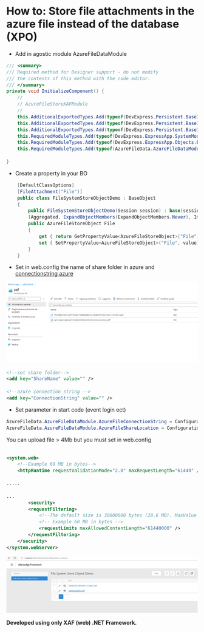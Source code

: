 # How to: Store file attachments in the azure file instead of the database (XPO)

- Add in agostic module AzureFileDataModule

```csharp
/// <summary> 
/// Required method for Designer support - do not modify 
/// the contents of this method with the code editor.
/// </summary>
private void InitializeComponent() {
    // 
    // AzureFileStoreXAFModule
    // 
    this.AdditionalExportedTypes.Add(typeof(DevExpress.Persistent.BaseImpl.BaseObject));
    this.AdditionalExportedTypes.Add(typeof(DevExpress.Persistent.BaseImpl.FileData));
    this.AdditionalExportedTypes.Add(typeof(DevExpress.Persistent.BaseImpl.FileAttachmentBase));
    this.RequiredModuleTypes.Add(typeof(DevExpress.ExpressApp.SystemModule.SystemModule));
    this.RequiredModuleTypes.Add(typeof(DevExpress.ExpressApp.Objects.BusinessClassLibraryCustomizationModule));
    this.RequiredModuleTypes.Add(typeof(AzureFileData.AzureFileDataModule));

}
```



- Create a property in your BO

```csharp
    [DefaultClassOptions]
    [FileAttachment("File")]
    public class FileSystemStoreObjectDemo : BaseObject
    {
        public FileSystemStoreObjectDemo(Session session) : base(session) { }
        [Aggregated, ExpandObjectMembers(ExpandObjectMembers.Never), ImmediatePostData]
        public AzureFileStoreObject File
        {
            get { return GetPropertyValue<AzureFileStoreObject>("File"); }
            set { SetPropertyValue<AzureFileStoreObject>("File", value); }
        }
    }
```


- Set in web.config the name of share folder in azure and [connectionstring azure](https://docs.microsoft.com/it-it/azure/storage/files/storage-how-to-create-file-share?tabs=azure-portal) 
 
![Azurefile](AzureFileStoreXAF.Module/Images/AzureFile.png)

```xml
<!--set share folder-->
<add key="ShareName" value="" />

<!--azure connection string -->
<add key="ConnectionString" value="" />
```

- Set parameter in start code (event login ect)
```csharp
AzureFileData.AzureFileDataModule.AzureFileConnectionString = ConfigurationManager.AppSettings["ConnectionString"];
AzureFileData.AzureFileDataModule.AzureFileShareLocation = ConfigurationManager.AppSettings["ShareName"];
```

You can upload file > 4Mb but you must set in web.config
```xml

<system.web>
    <!--Example 60 MB in bytes-->
	<httpRuntime requestValidationMode="2.0" maxRequestLength="61440" />
		
.....

...
        <security>
		<requestFiltering>
			<!--The default size is 30000000 bytes (28.6 MB). MaxValue is 4294967295 bytes (4 GB)-->
			<!-- Example 60 MB in bytes -->
			<requestLimits maxAllowedContentLength="61440000" />
		</requestFiltering>
	</security>
</system.webServer>
```



![Azurefilefiledataxaf](AzureFileStoreXAF.Module/Images/AzureFileFiledataXAF.PNG)



**Developed using only XAF (web) .NET Framework.**



